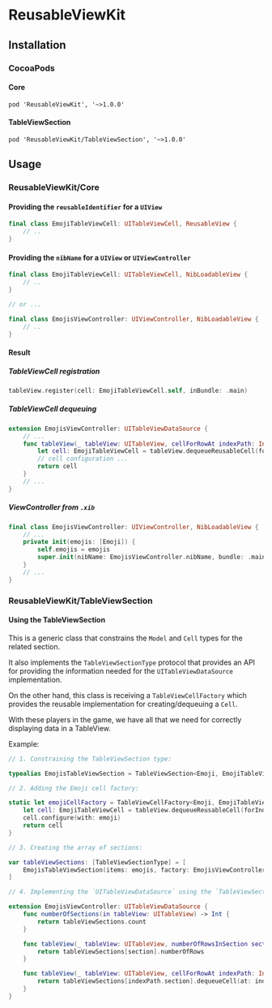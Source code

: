 # ReusableViewKit

## Installation

### CocoaPods

#### Core

```
pod 'ReusableViewKit', '~>1.0.0'
```

#### TableViewSection

```
pod 'ReusableViewKit/TableViewSection', '~>1.0.0'
```

## Usage

### ReusableViewKit/Core

#### Providing the `reusableIdentifier` for a `UIView`

```swift
final class EmojiTableViewCell: UITableViewCell, ReusableView {
    // ..
}
```

#### Providing the `nibName` for a `UIView` or `UIViewController`

```swift
final class EmojiTableViewCell: UITableViewCell, NibLoadableView {
    // ..
}

// or ...

final class EmojisViewController: UIViewController, NibLoadableView {
    // ..
}
```

#### Result

##### TableViewCell registration

```swift
tableView.register(cell: EmojiTableViewCell.self, inBundle: .main)
```

##### TableViewCell dequeuing

```swift
extension EmojisViewController: UITableViewDataSource {
    // ...
    func tableView(_ tableView: UITableView, cellForRowAt indexPath: IndexPath) -> UITableViewCell {
        let cell: EmojiTableViewCell = tableView.dequeueReusableCell(forIndexPath: indexPath)
        // cell configuration ...
        return cell
    }
    // ...
}
```

##### ViewController from `.xib`

```swift
final class EmojisViewController: UIViewController, NibLoadableView {
    // ...
    private init(emojis: [Emoji]) {
        self.emojis = emojis
        super.init(nibName: EmojisViewController.nibName, bundle: .main)
    }
    // ...
}
```

### ReusableViewKit/TableViewSection

#### Using the TableViewSection

This is a generic class that constrains the `Model` and `Cell` types for the related section. 

It also implements the `TableViewSectionType` protocol that provides an API for providing the information needed for the `UITableViewDataSource` implementation.

On the other hand, this class is receiving a `TableViewCellFactory` which provides the reusable implementation for creating/dequeuing a `Cell`.

With these players in the game, we have all that we need for correctly displaying data in a TableView.

Example:

```swift
// 1. Constraining the TableViewSection type:

typealias EmojisTableViewSection = TableViewSection<Emoji, EmojiTableViewCell>

// 2. Adding the Emoji cell factory:

static let emojiCellFactory = TableViewCellFactory<Emoji, EmojiTableViewCell> { (emoji, indexPath, tableView) -> EmojiTableViewCell in
    let cell: EmojiTableViewCell = tableView.dequeueReusableCell(forIndexPath: indexPath)
    cell.configure(with: emoji)
    return cell
}

// 3. Creating the array of sections:

var tableViewSections: [TableViewSectionType] = [
    EmojisTableViewSection(items: emojis, factory: EmojisViewController.emojiCellFactory)
]

// 4. Implementing the `UITableViewDataSource` using the `TableViewSectionType` API:

extension EmojisViewController: UITableViewDataSource {
    func numberOfSections(in tableView: UITableView) -> Int {
        return tableViewSections.count
    }

    func tableView(_ tableView: UITableView, numberOfRowsInSection section: Int) -> Int {
        return tableViewSections[section].numberOfRows
    }

    func tableView(_ tableView: UITableView, cellForRowAt indexPath: IndexPath) -> UITableViewCell {
        return tableViewSections[indexPath.section].dequeueCell(at: indexPath, in: tableView)
    }
}
```

